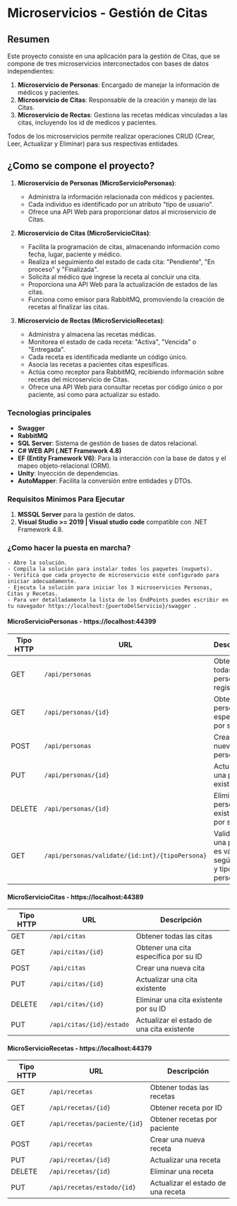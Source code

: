 # Microservicios  - Gestión de Citas

## Resumen
Este proyecto consiste en una aplicación para la gestión de Citas, que se compone de tres microservicios interconectados con bases de datos independientes:

1. **Microservicio de Personas**: Encargado de manejar la información de médicos y pacientes.
2. **Microservicio de Citas**: Responsable de la creación y manejo de las Citas.
3. **Microservicio de Rectas**: Gestiona las recetas médicas vinculadas a las citas, incluyendo los id de medicos y pacientes.

Todos de los microservicios permite realizar operaciones CRUD (Crear, Leer, Actualizar y Eliminar) para sus respectivas entidades.

## ¿Como se compone el proyecto?

1. **Microservicio de Personas (MicroServicioPersonas)**: 
   - Administra la información relacionada con médicos y pacientes.
   - Cada individuo es identificado por un atributo "tipo de usuario".
   - Ofrece una API Web para proporcionar datos al microservicio de Citas.
   
2. **Microservicio de Citas (MicroServicioCitas)**:
   - Facilita la programación de citas, almacenando información como fecha, lugar, paciente y médico.
   - Realiza el seguimiento del estado de cada cita: "Pendiente", "En proceso" y "Finalizada".
   - Solicita al médico que ingrese la receta al concluir una cita.
   - Proporciona una API Web para la actualización de estados de las citas.
   - Funciona como emisor para RabbitMQ, promoviendo la creación de recetas al finalizar las citas.
   
3. **Microservicio de Rectas (MicroServicioRecetas)**:
   - Administra y almacena las recetas médicas.
   - Monitorea el estado de cada receta: "Activa", "Vencida" o "Entregada".
   - Cada receta es identificada mediante un código único.
   - Asocia las recetas a pacientes citas espesificas.
   - Actúa como receptor para RabbitMQ, recibiendo información sobre recetas del microservicio de Citas.
   - Ofrece una API Web para consultar recetas por código único o por paciente, así como para actualizar su estado.

### Tecnologias principales
- **Swagger**
- **RabbitMQ**
- **SQL Server**: Sistema de gestión de bases de datos relacional.
- **C# WEB API (.NET Framework 4.8)**
- **EF (Entity Framework V6)**: Para la interacción con la base de datos y el mapeo objeto-relacional (ORM).
- **Unity**: Inyección de dependencias.
- **AutoMapper**: Facilita la conversión entre entidades y DTOs.


### Requisitos Minimos Para Ejecutar

1. **MSSQL Server** para la gestión de datos.
2. **Visual Studio >= 2019 | Visual studio code** compatible con .NET Framework 4.8.


### ¿Como hacer la puesta en marcha?

    - Abre la solución.
    - Compila la solución para instalar todos los paquetes (nuguets).
    - Verifica que cada proyecto de microservicio esté configurado para iniciar adecuadamente.
    - Ejecuta la solución para iniciar los 3 microservicios Personas, Citas y Recetas.
    - Para ver detalladamente la lista de los EndPoints puedes escribir en tu navegador https://localhost:{puertoDelServicio}/swagger .


#### MicroServicioPersonas - https://localhost:44399

| Tipo HTTP | URL                          | Descripción                                            |
|--------|-------------------------------|--------------------------------------------------------|
| GET    | `/api/personas`               | Obtener todas las personas registradas                 |
| GET    | `/api/personas/{id}`          | Obtener una persona específica por su ID               |
| POST   | `/api/personas`               | Crear una nueva persona                                 |
| PUT    | `/api/personas/{id}`          | Actualizar una persona existente                        |
| DELETE | `/api/personas/{id}`          | Eliminar una persona existente por su ID               |
| GET    | `/api/personas/validate/{id:int}/{tipoPersona}` | Validar si una persona es válida según su ID y tipo de persona |


#### MicroServicioCitas - https://localhost:44389

| Tipo HTTP | URL                          | Descripción                                            |
|--------|-------------------------------|--------------------------------------------------------|
| GET    | `/api/citas`                  | Obtener todas las citas                                 |
| GET    | `/api/citas/{id}`             | Obtener una cita específica por su ID                  |
| POST   | `/api/citas`                  | Crear una nueva cita                                   |
| PUT    | `/api/citas/{id}`             | Actualizar una cita existente                           |
| DELETE | `/api/citas/{id}`             | Eliminar una cita existente por su ID                  |
| PUT    | `/api/citas/{id}/estado`      | Actualizar el estado de una cita existente              |


#### MicroServicioRecetas - https://localhost:44379

| Tipo HTTP | URL                          | Descripción                                              |
|--------|-------------------------------|----------------------------------------------------------|
| GET    | `/api/recetas`                | Obtener todas las recetas                                |
| GET    | `/api/recetas/{id}`           | Obtener receta por ID                                    |
| GET    | `/api/recetas/paciente/{id}`  | Obtener recetas por paciente                             |
| POST   | `/api/recetas`                | Crear una nueva receta                                   |
| PUT    | `/api/recetas/{id}`           | Actualizar una receta                                    |
| DELETE | `/api/recetas/{id}`           | Eliminar una receta                                      |
| PUT    | `/api/recetas/estado/{id}`    | Actualizar el estado de una receta                       |




